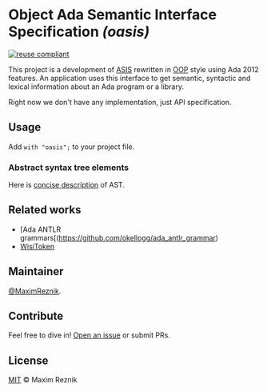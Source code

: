 Object Ada Semantic Interface Specification _(oasis)_
=========================================

[![reuse compliant](https://img.shields.io/badge/reuse-compliant-green.svg)](https://reuse.software/)

This project is a development of [ASIS](https://www.sigada.org/WG/asiswg/) rewritten in
[OOP](https://en.wikipedia.org/wiki/Object-oriented_programming) style using Ada 2012
features. An application uses this interface to get semantic, syntactic and lexical
information about an Ada program or a library.

Right now we don't have any implementation, just API specification.

## Usage
Add `with "oasis";` to your project file.

### Abstract syntax tree elements
Here is [concise description](docs/ast.md) of AST.

## Related works

 * [Ada ANTLR grammars[(https://github.com/okellogg/ada_antlr_grammar)
 * [WisiToken](http://stephe-leake.org/ada/wisitoken.html)

## Maintainer

[@MaximReznik](https://github.com/reznikmm).

## Contribute

Feel free to dive in!
[Open an issue](https://github.com/reznikmm/oasis/issues/new)
or submit PRs.

## License

[MIT](LICENSE) © Maxim Reznik

